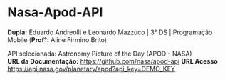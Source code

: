 # Nasa-Apod-API

**Dupla:** Eduardo Andreolli e Leonardo Mazzuco | 3° DS | Programação Mobile (**Prof°:** Aline Firmino Brito)

API selecionada: Astronomy Picture of the Day (APOD - NASA)<br>
**URL da Documentação:** https://github.com/nasa/apod-api
**URL Acesso** https://api.nasa.gov/planetary/apod?api_key=DEMO_KEY
